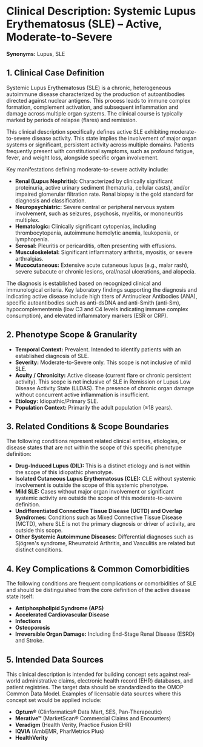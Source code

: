 # Clinical Description: Systemic Lupus Erythematosus (SLE) – Active, Moderate-to-Severe

**Synonyms:** Lupus, SLE

## 1\. Clinical Case Definition

Systemic Lupus Erythematosus (SLE) is a chronic, heterogeneous autoimmune disease characterized by the production of autoantibodies directed against nuclear antigens. This process leads to immune complex formation, complement activation, and subsequent inflammation and damage across multiple organ systems. The clinical course is typically marked by periods of relapse (flares) and remission.

This clinical description specifically defines active SLE exhibiting moderate-to-severe disease activity. This state implies the involvement of major organ systems or significant, persistent activity across multiple domains. Patients frequently present with constitutional symptoms, such as profound fatigue, fever, and weight loss, alongside specific organ involvement.

Key manifestations defining moderate-to-severe activity include:

* **Renal (Lupus Nephritis):** Characterized by clinically significant proteinuria, active urinary sediment (hematuria, cellular casts), and/or impaired glomerular filtration rate. Renal biopsy is the gold standard for diagnosis and classification.  
* **Neuropsychiatric:** Severe central or peripheral nervous system involvement, such as seizures, psychosis, myelitis, or mononeuritis multiplex.  
* **Hematologic:** Clinically significant cytopenias, including thrombocytopenia, autoimmune hemolytic anemia, leukopenia, or lymphopenia.  
* **Serosal:** Pleuritis or pericarditis, often presenting with effusions.  
* **Musculoskeletal:** Significant inflammatory arthritis, myositis, or severe arthralgias.  
* **Mucocutaneous:** Extensive acute cutaneous lupus (e.g., malar rash), severe subacute or chronic lesions, oral/nasal ulcerations, and alopecia.

The diagnosis is established based on recognized clinical and immunological criteria. Key laboratory findings supporting the diagnosis and indicating active disease include high titers of Antinuclear Antibodies (ANA), specific autoantibodies such as anti-dsDNA and anti-Smith (anti-Sm), hypocomplementemia (low C3 and C4 levels indicating immune complex consumption), and elevated inflammatory markers (ESR or CRP).

## 2\. Phenotype Scope & Granularity

* **Temporal Context:** Prevalent. Intended to identify patients with an established diagnosis of SLE.  
* **Severity:** Moderate-to-Severe only. This scope is not inclusive of mild SLE.  
* **Acuity / Chronicity:** Active disease (current flare or chronic persistent activity). This scope is not inclusive of SLE in Remission or Lupus Low Disease Activity State (LLDAS). The presence of chronic organ damage without concurrent active inflammation is insufficient.  
* **Etiology:** Idiopathic/Primary SLE.  
* **Population Context:** Primarily the adult population (≥18 years).

## 3\. Related Conditions & Scope Boundaries

The following conditions represent related clinical entities, etiologies, or disease states that are not within the scope of this specific phenotype definition:

* **Drug-Induced Lupus (DIL):** This is a distinct etiology and is not within the scope of this idiopathic phenotype.  
* **Isolated Cutaneous Lupus Erythematosus (CLE):** CLE without systemic involvement is outside the scope of this systemic phenotype.  
* **Mild SLE:** Cases without major organ involvement or significant systemic activity are outside the scope of this moderate-to-severe definition.  
* **Undifferentiated Connective Tissue Disease (UCTD) and Overlap Syndromes:** Conditions such as Mixed Connective Tissue Disease (MCTD), where SLE is not the primary diagnosis or driver of activity, are outside this scope.  
* **Other Systemic Autoimmune Diseases:** Differential diagnoses such as Sjögren's syndrome, Rheumatoid Arthritis, and Vasculitis are related but distinct conditions.

## 4\. Key Complications & Common Comorbidities

The following conditions are frequent complications or comorbidities of SLE and should be distinguished from the core definition of the active disease state itself:

* **Antiphospholipid Syndrome (APS)**  
* **Accelerated Cardiovascular Disease**  
* **Infections**  
* **Osteoporosis**  
* **Irreversible Organ Damage:** Including End-Stage Renal Disease (ESRD) and Stroke.

## 5\. Intended Data Sources

This clinical description is intended for building concept sets against real-world administrative claims, electronic health record (EHR) databases, and patient registries. The target data should be standardized to the OMOP Common Data Model. Examples of licensable data sources where this concept set would be applied include:

* **Optum®** (Clinformatics® Data Mart, SES, Pan-Therapeutic)  
* **Merative™** (MarketScan® Commercial Claims and Encounters)  
* **Veradigm** (Health Verity, Practice Fusion EHR)  
* **IQVIA** (AmbEMR, PharMetrics Plus)  
* **HealthVerity**

